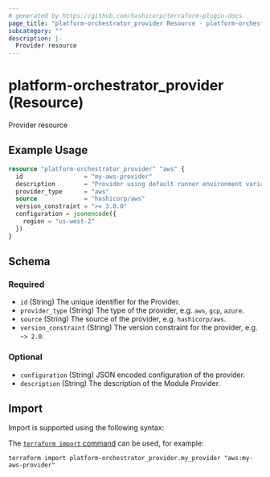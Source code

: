 ```yaml
---
# generated by https://github.com/hashicorp/terraform-plugin-docs
page_title: "platform-orchestrator_provider Resource - platform-orchestrator"
subcategory: ""
description: |-
  Provider resource
---
```


# platform-orchestrator_provider (Resource)

Provider resource

## Example Usage

```terraform
resource "platform-orchestrator_provider" "aws" {
  id                 = "my-aws-provider"
  description        = "Provider using default runner environment variables for AWS"
  provider_type      = "aws"
  source             = "hashicorp/aws"
  version_constraint = ">= 3.0.0"
  configuration = jsonencode({
    region = "us-west-2"
  })
}
```

<!-- schema generated by tfplugindocs -->
## Schema

### Required

- `id` (String) The unique identifier for the Provider.
- `provider_type` (String) The type of the provider, e.g. `aws`, `gcp`, `azure`.
- `source` (String) The source of the provider, e.g. `hashicorp/aws`.
- `version_constraint` (String) The version constraint for the provider, e.g. `~> 2.0`.

### Optional

- `configuration` (String) JSON encoded configuration of the provider.
- `description` (String) The description of the Module Provider.

## Import

Import is supported using the following syntax:

The [`terraform import` command](https://developer.hashicorp.com/terraform/cli/commands/import) can be used, for example:

```shell
terraform import platform-orchestrator_provider.my_provider "aws:my-aws-provider"
```
